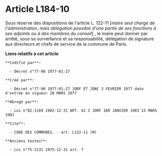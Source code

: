 # Article L184-10

Sous réserve des dispositions de l'article L. 122-11 [*maire seul chargé de l'administration, mais délégation possible d'une
partie de ses fonctions à ses adjoints ou à des membres du conseil*] , le maire peut donner par arrêté, sous sa surveillance
et sa responsabilité, délégation de signature aux directeurs et chefs de service de la commune de Paris.

**Liens relatifs à cet article**

	**Codifié par**:

	  - Décret n°77-90 1977-01-27

	**Créé par**:

	  - Décret n°77-90 1977-01-27 JORF ET JONC 3 FEVRIER 1977 date d'entrée en vigueur 20 MARS 1977

	**Abrogé par**:

	  - Loi n°82-1169 1982-12-31 ART. 42 I JORF 1ER JANVIER 1983 13 MARS 1983

	**Cite**:

	  - CODE DES COMMUNES. - art. L122-11 (M)

	**Anciens textes**:

	  - Loi n°75-1131 1975-12-31 art. 7
